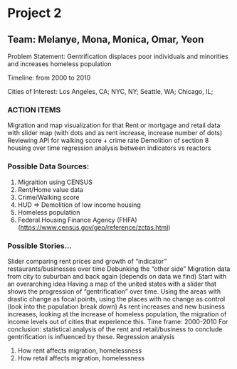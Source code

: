# Project 2

## Team: Melanye, Mona, Monica, Omar, Yeon

Problem Statement: Gentrification displaces poor individuals and minorities and increases homeless population

Timeline: from 2000 to 2010

Cities of Interest: Los Angeles, CA;  NYC, NY; Seattle, WA; Chicago, IL;

### ACTION ITEMS
Migration and map visualization for that 
Rent or mortgage and retail data with slider map (with dots and as rent increase, increase number of dots)
Reviewing API for walking score + crime rate 
Demolition of section 8 housing over time 
regression analysis between indicators vs reactors 

### Possible Data Sources: 
1. Migraition using CENSUS
2. Rent/Home value data
3. Crime/Walking score
4. HUD => Demolition of low income housing
5. Homeless population
6. Federal Housing Finance Agency (FHFA) (https://www.census.gov/geo/reference/zctas.html)

### Possible Stories…
Slider comparing rent prices and growth of “indicator” restaurants/businesses over time
Debunking the “other side” 
Migration data from city to suburban and back again (depends on data we find) 
Start with an overarching idea 
Having a map of the united states with a slider that shows the progression of “gentrification” over time. Using the areas with drastic change as focal points, using the places with no change as control (look into the population break down) 
As rent increases and new business increases, looking at the increase of homeless population, the migration of income levels out of cities that experience this. 
Time frame: 2000-2010
For conclusion: statistical analysis of the rent and retail/business to conclude gentrification is influenced by these. 
Regression analysis
1. How rent affects migration, homelessness
2. How retail affects migration, homelessness
